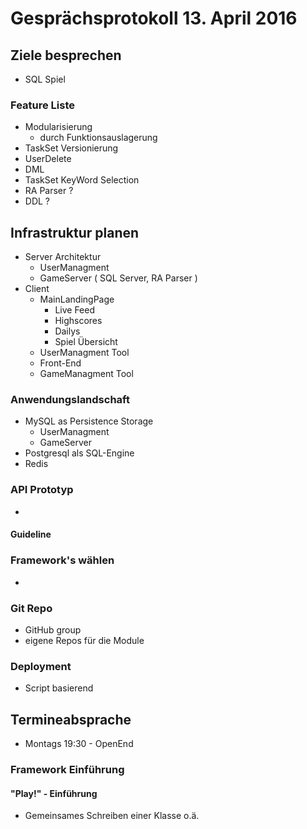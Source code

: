 # Gesprächsprotokoll 13. April 2016

## Ziele besprechen
- SQL Spiel

### Feature Liste
- Modularisierung
  - durch Funktionsauslagerung
- TaskSet Versionierung
- UserDelete
- DML
- TaskSet KeyWord Selection
- RA Parser ?
- DDL ?

## Infrastruktur planen
- Server Architektur
  - UserManagment
  - GameServer ( SQL Server, RA Parser )
- Client
  - MainLandingPage
    - Live Feed
    - Highscores
    - Dailys
    - Spiel Übersicht
  - UserManagment Tool
  - Front-End
  - GameManagment Tool

### Anwendungslandschaft
- MySQL as Persistence Storage
  - UserManagment
  - GameServer
- Postgresql als SQL-Engine
- Redis

### API Prototyp
-
#### Guideline

### Framework's wählen
-

### Git Repo
- GitHub group
- eigene Repos für die Module

### Deployment
- Script basierend

## Termineabsprache
- Montags 19:30 - OpenEnd

### Framework Einführung


#### "Play!" - Einführung
- Gemeinsames Schreiben einer Klasse o.ä.
